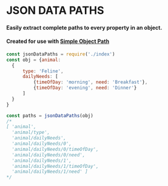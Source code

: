 # JSON DATA PATHS

#### Easily extract complete paths to every property in an object.
#### Created for use with [Simple Object Path](https://www.npmjs.com/package/simple-object-path)
```js
const jsonDataPaths = require('./index')
const obj = {animal:
  {
      type: 'Feline',
      dailyNeeds: [
          {timeOfDay: 'morning', need: 'Breakfast'},
          {timeOfDay: 'evening', need: 'Dinner'}
      ]
  }
}

const paths = jsonDataPaths(obj)
/*
[ 'animal',
  'animal/type',
  'animal/dailyNeeds',
  'animal/dailyNeeds/0',
  'animal/dailyNeeds/0/timeOfDay',
  'animal/dailyNeeds/0/need',
  'animal/dailyNeeds/1',
  'animal/dailyNeeds/1/timeOfDay',
  'animal/dailyNeeds/1/need' ]
*/
```
